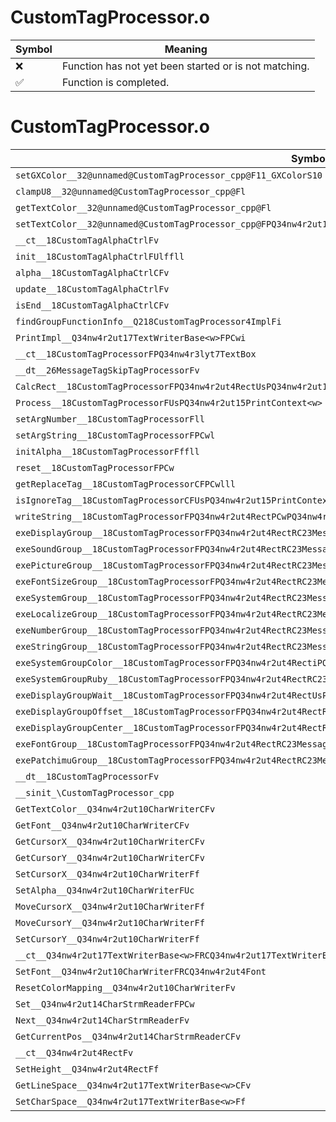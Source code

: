 # CustomTagProcessor.o
| Symbol | Meaning 
| ------------- | ------------- 
| :x: | Function has not yet been started or is not matching. 
| :white_check_mark: | Function is completed. 


# CustomTagProcessor.o
| Symbol | Decompiled? |
| ------------- | ------------- |
| `setGXColor__32@unnamed@CustomTagProcessor_cpp@F11_GXColorS10` | :x: |
| `clampU8__32@unnamed@CustomTagProcessor_cpp@Fl` | :x: |
| `getTextColor__32@unnamed@CustomTagProcessor_cpp@Fl` | :x: |
| `setTextColor__32@unnamed@CustomTagProcessor_cpp@FPQ34nw4r2ut17TextWriterBase<w>l` | :x: |
| `__ct__18CustomTagAlphaCtrlFv` | :x: |
| `init__18CustomTagAlphaCtrlFUlffll` | :x: |
| `alpha__18CustomTagAlphaCtrlCFv` | :x: |
| `update__18CustomTagAlphaCtrlFv` | :x: |
| `isEnd__18CustomTagAlphaCtrlCFv` | :x: |
| `findGroupFunctionInfo__Q218CustomTagProcessor4ImplFi` | :x: |
| `PrintImpl__Q34nw4r2ut17TextWriterBase<w>FPCwi` | :x: |
| `__ct__18CustomTagProcessorFPQ34nw4r3lyt7TextBox` | :x: |
| `__dt__26MessageTagSkipTagProcessorFv` | :x: |
| `CalcRect__18CustomTagProcessorFPQ34nw4r2ut4RectUsPQ34nw4r2ut15PrintContext<w>` | :x: |
| `Process__18CustomTagProcessorFUsPQ34nw4r2ut15PrintContext<w>` | :x: |
| `setArgNumber__18CustomTagProcessorFll` | :x: |
| `setArgString__18CustomTagProcessorFPCwl` | :x: |
| `initAlpha__18CustomTagProcessorFffll` | :x: |
| `reset__18CustomTagProcessorFPCw` | :x: |
| `getReplaceTag__18CustomTagProcessorCFPCwlll` | :x: |
| `isIgnoreTag__18CustomTagProcessorCFUsPQ34nw4r2ut15PrintContext<w>` | :x: |
| `writeString__18CustomTagProcessorFPQ34nw4r2ut4RectPCwPQ34nw4r2ut15PrintContext<w>` | :x: |
| `exeDisplayGroup__18CustomTagProcessorFPQ34nw4r2ut4RectRC23MessageEditorMessageTagPQ34nw4r2ut15PrintContext<w>` | :x: |
| `exeSoundGroup__18CustomTagProcessorFPQ34nw4r2ut4RectRC23MessageEditorMessageTagPQ34nw4r2ut15PrintContext<w>` | :x: |
| `exePictureGroup__18CustomTagProcessorFPQ34nw4r2ut4RectRC23MessageEditorMessageTagPQ34nw4r2ut15PrintContext<w>` | :x: |
| `exeFontSizeGroup__18CustomTagProcessorFPQ34nw4r2ut4RectRC23MessageEditorMessageTagPQ34nw4r2ut15PrintContext<w>` | :x: |
| `exeSystemGroup__18CustomTagProcessorFPQ34nw4r2ut4RectRC23MessageEditorMessageTagPQ34nw4r2ut15PrintContext<w>` | :x: |
| `exeLocalizeGroup__18CustomTagProcessorFPQ34nw4r2ut4RectRC23MessageEditorMessageTagPQ34nw4r2ut15PrintContext<w>` | :x: |
| `exeNumberGroup__18CustomTagProcessorFPQ34nw4r2ut4RectRC23MessageEditorMessageTagPQ34nw4r2ut15PrintContext<w>` | :x: |
| `exeStringGroup__18CustomTagProcessorFPQ34nw4r2ut4RectRC23MessageEditorMessageTagPQ34nw4r2ut15PrintContext<w>` | :x: |
| `exeSystemGroupColor__18CustomTagProcessorFPQ34nw4r2ut4RectiPQ34nw4r2ut15PrintContext<w>` | :x: |
| `exeSystemGroupRuby__18CustomTagProcessorFPQ34nw4r2ut4RectRC23MessageEditorMessageTagPQ34nw4r2ut15PrintContext<w>` | :x: |
| `exeDisplayGroupWait__18CustomTagProcessorFPQ34nw4r2ut4RectUsPQ34nw4r2ut15PrintContext<w>` | :x: |
| `exeDisplayGroupOffset__18CustomTagProcessorFPQ34nw4r2ut4RectRC23MessageEditorMessageTagPQ34nw4r2ut15PrintContext<w>` | :x: |
| `exeDisplayGroupCenter__18CustomTagProcessorFPQ34nw4r2ut4RectRC23MessageEditorMessageTagPQ34nw4r2ut15PrintContext<w>` | :x: |
| `exeFontGroup__18CustomTagProcessorFPQ34nw4r2ut4RectRC23MessageEditorMessageTagPQ34nw4r2ut15PrintContext<w>` | :x: |
| `exePatchimuGroup__18CustomTagProcessorFPQ34nw4r2ut4RectRC23MessageEditorMessageTagPQ34nw4r2ut15PrintContext<w>` | :x: |
| `__dt__18CustomTagProcessorFv` | :x: |
| `__sinit_\CustomTagProcessor_cpp` | :x: |
| `GetTextColor__Q34nw4r2ut10CharWriterCFv` | :x: |
| `GetFont__Q34nw4r2ut10CharWriterCFv` | :x: |
| `GetCursorX__Q34nw4r2ut10CharWriterCFv` | :x: |
| `GetCursorY__Q34nw4r2ut10CharWriterCFv` | :x: |
| `SetCursorX__Q34nw4r2ut10CharWriterFf` | :x: |
| `SetAlpha__Q34nw4r2ut10CharWriterFUc` | :x: |
| `MoveCursorX__Q34nw4r2ut10CharWriterFf` | :x: |
| `MoveCursorY__Q34nw4r2ut10CharWriterFf` | :x: |
| `SetCursorY__Q34nw4r2ut10CharWriterFf` | :x: |
| `__ct__Q34nw4r2ut17TextWriterBase<w>FRCQ34nw4r2ut17TextWriterBase<w>` | :x: |
| `SetFont__Q34nw4r2ut10CharWriterFRCQ34nw4r2ut4Font` | :x: |
| `ResetColorMapping__Q34nw4r2ut10CharWriterFv` | :x: |
| `Set__Q34nw4r2ut14CharStrmReaderFPCw` | :x: |
| `Next__Q34nw4r2ut14CharStrmReaderFv` | :x: |
| `GetCurrentPos__Q34nw4r2ut14CharStrmReaderCFv` | :x: |
| `__ct__Q34nw4r2ut4RectFv` | :x: |
| `SetHeight__Q34nw4r2ut4RectFf` | :x: |
| `GetLineSpace__Q34nw4r2ut17TextWriterBase<w>CFv` | :x: |
| `SetCharSpace__Q34nw4r2ut17TextWriterBase<w>Ff` | :x: |
